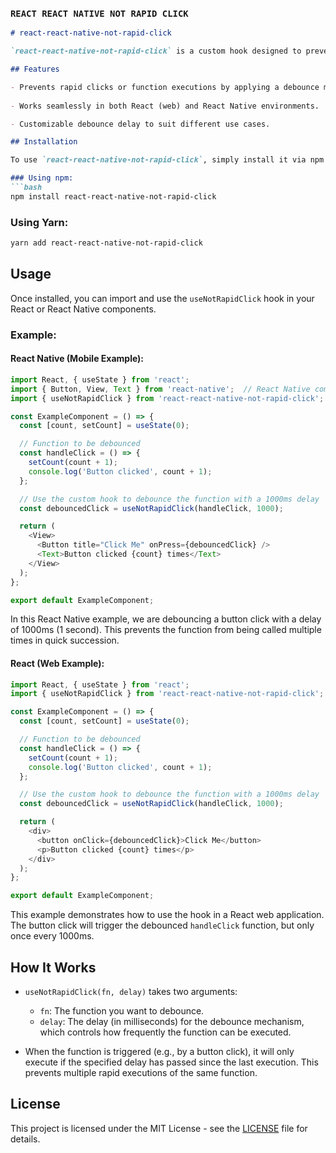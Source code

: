 
### `REACT REACT NATIVE NOT RAPID CLICK`

```markdown
# react-react-native-not-rapid-click

`react-react-native-not-rapid-click` is a custom hook designed to prevent rapid function executions by debouncing user actions like button clicks. It helps to avoid triggering the same action multiple times in quick succession, improving performance and user experience in both React and React Native applications.

## Features

- Prevents rapid clicks or function executions by applying a debounce mechanism.
  
- Works seamlessly in both React (web) and React Native environments.

- Customizable debounce delay to suit different use cases.

## Installation

To use `react-react-native-not-rapid-click`, simply install it via npm or yarn:

### Using npm:
```bash
npm install react-react-native-not-rapid-click
```

### Using Yarn:
```bash
yarn add react-react-native-not-rapid-click
```

## Usage

Once installed, you can import and use the `useNotRapidClick` hook in your React or React Native components.

### Example:

#### React Native (Mobile Example):

```javascript
import React, { useState } from 'react';
import { Button, View, Text } from 'react-native';  // React Native components
import { useNotRapidClick } from 'react-react-native-not-rapid-click';

const ExampleComponent = () => {
  const [count, setCount] = useState(0);

  // Function to be debounced
  const handleClick = () => {
    setCount(count + 1);
    console.log('Button clicked', count + 1);
  };

  // Use the custom hook to debounce the function with a 1000ms delay
  const debouncedClick = useNotRapidClick(handleClick, 1000);

  return (
    <View>
      <Button title="Click Me" onPress={debouncedClick} />
      <Text>Button clicked {count} times</Text>
    </View>
  );
};

export default ExampleComponent;
```

In this React Native example, we are debouncing a button click with a delay of 1000ms (1 second). This prevents the function from being called multiple times in quick succession.

#### React (Web Example):

```javascript
import React, { useState } from 'react';
import { useNotRapidClick } from 'react-react-native-not-rapid-click';

const ExampleComponent = () => {
  const [count, setCount] = useState(0);

  // Function to be debounced
  const handleClick = () => {
    setCount(count + 1);
    console.log('Button clicked', count + 1);
  };

  // Use the custom hook to debounce the function with a 1000ms delay
  const debouncedClick = useNotRapidClick(handleClick, 1000);

  return (
    <div>
      <button onClick={debouncedClick}>Click Me</button>
      <p>Button clicked {count} times</p>
    </div>
  );
};

export default ExampleComponent;
```

This example demonstrates how to use the hook in a React web application. The button click will trigger the debounced `handleClick` function, but only once every 1000ms.

## How It Works

- `useNotRapidClick(fn, delay)` takes two arguments:
  - `fn`: The function you want to debounce.
  - `delay`: The delay (in milliseconds) for the debounce mechanism, which controls how frequently the function can be executed.

- When the function is triggered (e.g., by a button click), it will only execute if the specified delay has passed since the last execution. This prevents multiple rapid executions of the same function.

## License

This project is licensed under the MIT License - see the [LICENSE](LICENSE) file for details.
